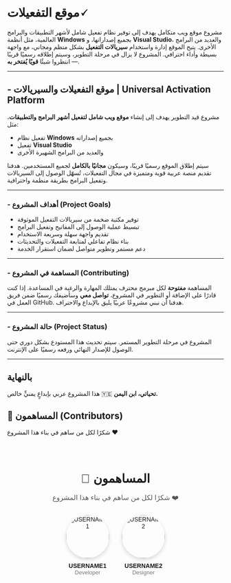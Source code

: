 

# **موقع التفعيلات🗸**

مشروع موقع ويب متكامل يهدف إلى توفير نظام تفعيل شامل لأشهر التطبيقات والبرامج العالمية، مثل أنظمة **Windows** بجميع إصداراتها، و **Visual Studio**، والعديد من البرامج الأخرى.
يتيح الموقع إدارة واستخدام **سيريالات التفعيل** بشكل منظم ومجاني، مع واجهة بسيطة وأداء احترافي.
المشروع لا يزال في مرحلة التطوير، وسيتم إطلاقه رسميًا قريبًا — انتظروا شيئًا **قويًا يُفتخر به**.

---


## - موقع التفعيلات والسيريالات | Universal Activation Platform

مشروع قيد التطوير يهدف إلى إنشاء **موقع ويب شامل لتفعيل أشهر البرامج والتطبيقات**، مثل:

* تفعيل نظام **Windows** بجميع إصداراته
* تفعيل **Visual Studio**
* والعديد من البرامج الشهيرة الأخرى

سيتم إطلاق الموقع رسميًا قريبًا، وسيكون **مجانيًا بالكامل** لجميع المستخدمين.
هدفنا تقديم منصة عربية قوية ومتميزة في مجال التفعيلات، تُسهّل الوصول إلى السيريالات وتفعيل البرامج بطريقة منظمة واحترافية.

---

### - **أهداف المشروع (Project Goals)**

* توفير مكتبة ضخمة من سيريالات التفعيل الموثوقة
* تبسيط عملية الوصول إلى المفاتيح وتفعيل البرامج
* تقديم واجهة سهلة وسريعة الاستخدام
* بناء نظام تفاعلي لمتابعة التفعيلات والتحديثات
* دعم مستمر وتطوير متواصل لضمان استقرار الخدمة

---

### - **المساهمة في المشروع (Contributing)**

المساهمة **مفتوحة** لكل مبرمج محترف يمتلك المهارة والرغبة في المساعدة.
إذا كنت قادرًا على الإضافة أو التطوير في المشروع، **تواصل معي** وسأضيفك رسميًا ضمن فريق العمل في GitHub.
هدفنا أن نبني مشروعًا عربيًا يليق بالإبداع والاحتراف.

---
### - **حالة المشروع (Project Status)**

المشروع في مرحلة التطوير المستمر.
سيتم تحديث هذا المستودع بشكل دوري حتى الوصول للإصدار النهائي ورفعه رسميًا على الإنترنت.

---

##  **بالنهاية**

هذا المشروع عربي بإبداعٍ يمنيٍّ خالص 🇾🇪
**تحياتي، ابن اليمن.**


## 👥 المساهمون (Contributors)

شكرًا لكل من ساهم في بناء هذا المشروع ❤️  

  <!-- 👥 قسم المساهمين -->
<section id="contributors" style="font-family: Arial, sans-serif; text-align: center; padding: 30px;">

  <h2 style="font-size: 28px; margin-bottom: 10px;">👥 المساهمون</h2>
  <p style="font-size: 16px; color: #555;">شكرًا لكل من ساهم في بناء هذا المشروع ❤️</p>

  <div style="display: flex; justify-content: center; flex-wrap: wrap; gap: 30px; margin-top: 25px;">
  <!-- 🧑‍💻 المساهم 1 -->
    <div style="text-align: center;">
      <a href="https://github.com/USERNAME1" target="_blank" style="text-decoration: none; color: inherit;">
        <img src="https://github.com/USERNAME1.png" alt="USERNAME1" 
             style="width: 100px; height: 100px; border-radius: 50%; object-fit: cover; box-shadow: 0 4px 10px rgba(0,0,0,0.15); transition: transform 0.3s ease;">
        <div style="margin-top: 10px; font-weight: bold;">USERNAME1</div>
        <div style="font-size: 13px; color: #777;">Developer</div>
      </a>
    </div>
    <!-- 🧑‍🎨 المساهم 2 -->
    <div style="text-align: center;">
      <a href="https://github.com/USERNAME2" target="_blank" style="text-decoration: none; color: inherit;">
        <img src="https://github.com/USERNAME2.png" alt="USERNAME2" 
             style="width: 100px; height: 100px; border-radius: 50%; object-fit: cover; box-shadow: 0 4px 10px rgba(0,0,0,0.15); transition: transform 0.3s ease;">
        <div style="margin-top: 10px; font-weight: bold;">USERNAME2</div>
        <div style="font-size: 13px; color: #777;">Designer</div>
      </a>
    </div>

  </div>
</section>

